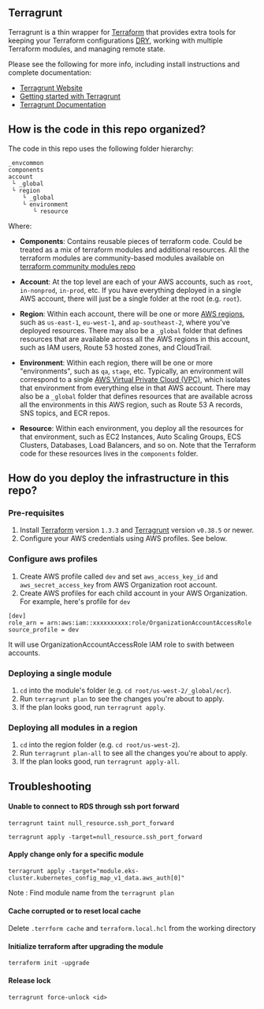## Terragrunt

Terragrunt is a thin wrapper for [Terraform](https://www.terraform.io/) that provides extra tools for keeping your
Terraform configurations [DRY](https://en.wikipedia.org/wiki/Don%27t_repeat_yourself),
working with multiple Terraform modules, and managing remote state.

Please see the following for more info, including install instructions and complete documentation:

* [Terragrunt Website](https://terragrunt.gruntwork.io)
* [Getting started with Terragrunt](https://terragrunt.gruntwork.io/docs/getting-started/quick-start/)
* [Terragrunt Documentation](https://terragrunt.gruntwork.io/docs)

## How is the code in this repo organized?

The code in this repo uses the following folder hierarchy:

```
_envcommon
components
account
 └ _global
 └ region
    └ _global
    └ environment
       └ resource
```

Where:

* **Components**: Contains reusable pieces of terraform code. Could be treated as a mix of terraform modules and additional resources.
  All the terraform modules are community-based modules available on [terraform community modules repo](https://github.com/terraform-aws-modules)

* **Account**: At the top level are each of your AWS accounts, such as `root`, `in-nonprod`, `in-prod`,
  etc. If you have everything deployed in a single AWS account, there will just be a single folder at the root (e.g.
  `root`).

* **Region**: Within each account, there will be one or more [AWS
  regions](http://docs.aws.amazon.com/AWSEC2/latest/UserGuide/using-regions-availability-zones.html), such as
  `us-east-1`, `eu-west-1`, and `ap-southeast-2`, where you've deployed resources. There may also be a `_global`
  folder that defines resources that are available across all the AWS regions in this account, such as IAM users,
  Route 53 hosted zones, and CloudTrail.

* **Environment**: Within each region, there will be one or more "environments", such as `qa`, `stage`, etc. Typically,
  an environment will correspond to a single [AWS Virtual Private Cloud (VPC)](https://aws.amazon.com/vpc/), which
  isolates that environment from everything else in that AWS account. There may also be a `_global` folder
  that defines resources that are available across all the environments in this AWS region, such as Route 53 A records,
  SNS topics, and ECR repos.

* **Resource**: Within each environment, you deploy all the resources for that environment, such as EC2 Instances, Auto
  Scaling Groups, ECS Clusters, Databases, Load Balancers, and so on. Note that the Terraform code for these
  resources lives in the `components` folder.

## How do you deploy the infrastructure in this repo?


### Pre-requisites

1. Install [Terraform](https://www.terraform.io/) version `1.3.3` and
   [Terragrunt](https://github.com/gruntwork-io/terragrunt) version `v0.38.5` or newer.
1. Configure your AWS credentials using AWS profiles. See below.

### Configure aws profiles
1. Create AWS profile called `dev` and set `aws_access_key_id` and `aws_secret_access_key` from AWS Organization root account.
1. Create AWS profiles for each child account in your AWS Organization. For example, here's profile for `dev`
```
[dev]
role_arn = arn:aws:iam::xxxxxxxxxx:role/OrganizationAccountAccessRole
source_profile = dev
```
It will use OrganizationAccountAccessRole IAM role to swith between accounts.

### Deploying a single module

1. `cd` into the module's folder (e.g. `cd root/us-west-2/_global/ecr`).
1. Run `terragrunt plan` to see the changes you're about to apply.
1. If the plan looks good, run `terragrunt apply`.

### Deploying all modules in a region

1. `cd` into the region folder (e.g. `cd root/us-west-2`).
1. Run `terragrunt plan-all` to see all the changes you're about to apply.
1. If the plan looks good, run `terragrunt apply-all`.


## Troubleshooting

#### Unable to connect to RDS through ssh port forward

`terragrunt taint null_resource.ssh_port_forward`

`terragrunt apply -target=null_resource.ssh_port_forward`

#### Apply change only for a specific module

`terragrunt apply -target="module.eks-cluster.kubernetes_config_map_v1_data.aws_auth[0]" `

Note : Find module name from the `terragrunt plan`

#### Cache corrupted or to reset local cache
Delete `.terrform cache` and `terraform.local.hcl` from the working directory

#### Initialize terraform after upgrading the module
`terraform init -upgrade`

#### Release lock
`terragrunt force-unlock <id>`
